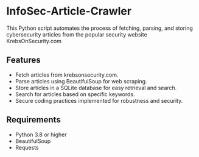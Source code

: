 # InfoSec-Article-Crawler
 This Python script automates the process of fetching, parsing, and storing cybersecurity articles from the popular security website KrebsOnSecurity.com

## Features

- Fetch articles from krebsonsecurity.com.
- Parse articles using BeautifulSoup for web scraping.
- Store articles in a SQLite database for easy retrieval and search.
- Search for articles based on specific keywords.
- Secure coding practices implemented for robustness and security.

## Requirements

- Python 3.8 or higher
- BeautifulSoup
- Requests

